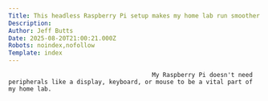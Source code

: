 ```yaml
---
Title: This headless Raspberry Pi setup makes my home lab run smoother
Description: 
Author: Jeff Butts
Date: 2025-08-20T21:00:21.000Z
Robots: noindex,nofollow
Template: index
---
```


                                            My Raspberry Pi doesn't need peripherals like a display, keyboard, or mouse to be a vital part of my home lab.
                                        